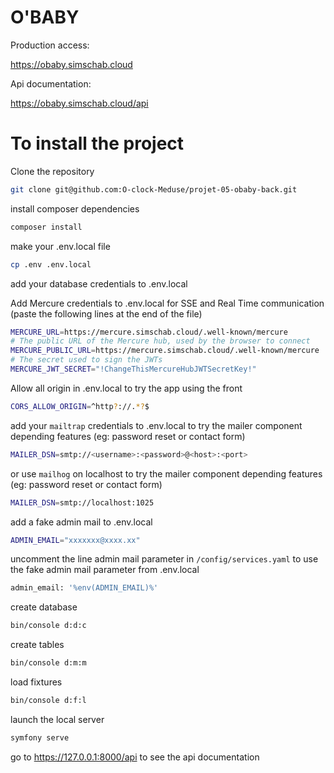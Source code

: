 # O'BABY

Production access:

https://obaby.simschab.cloud

Api documentation:

https://obaby.simschab.cloud/api

# To install the project

Clone the repository

```bash
git clone git@github.com:O-clock-Meduse/projet-05-obaby-back.git
```

install composer dependencies

```bash
composer install
```

make your .env.local file

```bash
cp .env .env.local
```

add your database credentials to .env.local

Add Mercure credentials to .env.local for SSE and Real Time communication
(paste the following lines at the end of the file)

```bash
MERCURE_URL=https://mercure.simschab.cloud/.well-known/mercure
# The public URL of the Mercure hub, used by the browser to connect
MERCURE_PUBLIC_URL=https://mercure.simschab.cloud/.well-known/mercure
# The secret used to sign the JWTs
MERCURE_JWT_SECRET="!ChangeThisMercureHubJWTSecretKey!"
```

Allow all origin in .env.local to try the app using the front

```bash
CORS_ALLOW_ORIGIN=^http?://.*?$
```

add your `mailtrap` credentials to .env.local to try the mailer component depending features (eg: password reset or contact form)

```bash
MAILER_DSN=smtp://<username>:<password>@<host>:<port>
```

or use `mailhog` on localhost to try the mailer component depending features (eg: password reset or contact form)

```bash
MAILER_DSN=smtp://localhost:1025
```

add a fake admin mail to .env.local

```bash
ADMIN_EMAIL="xxxxxxx@xxxx.xx"
```

uncomment the line admin mail parameter in `/config/services.yaml` to use the fake admin mail parameter from .env.local

```bash
admin_email: '%env(ADMIN_EMAIL)%'
```

create database

```bash
bin/console d:d:c
```

create tables

```bash
bin/console d:m:m
```

load fixtures

```bash
bin/console d:f:l
```

launch the local server

```bash
symfony serve
```

go to https://127.0.0.1:8000/api to see the api documentation

